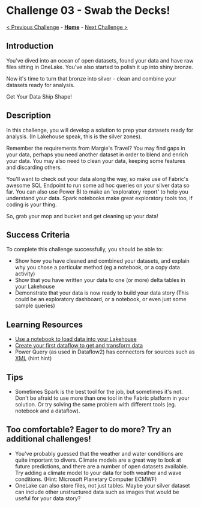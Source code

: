 # Challenge 03 - Swab the Decks!

[< Previous Challenge](./Challenge-02.md) - **[Home](../README.md)** - [Next Challenge >](./Challenge-04.md)

## Introduction

You've dived into an ocean of open datasets, found your data and have raw files sitting in OneLake. You've also started to polish it up into shiny bronze.

Now it's time to turn that bronze into silver - clean and combine your datasets ready for analysis.

Get Your Data Ship Shape!

## Description

In this challenge, you will develop a solution to prep your datasets ready for analysis. (In Lakehouse speak, this is the silver zones).

Remember the requirements from Margie's Travel? You may find gaps in your data, perhaps you need another dataset in order to blend and enrich your data. You may also need to clean your data, keeping some features and discarding others.

You'll want to check out your data along the way, so make use of Fabric's awesome SQL Endpoint to run some ad hoc queries on your silver data so far. You can also use Power BI to make an 'exploratory report' to help you understand your data. Spark notebooks make great exploratory tools too, if coding is your thing.

So, grab your mop and bucket and get cleaning up your data!

## Success Criteria

To complete this challenge successfully, you should be able to:

- Show how you have cleaned and combined your datasets, and explain why you chose a particular method (eg a notebook, or a copy data activity)
- Show that you have written your data to one (or more) delta tables in your Lakehouse
- Demonstrate that your data is now ready to build your data story (This could be an exploratory dashboard, or a notebook, or even just some sample queries)

## Learning Resources

- [Use a notebook to load data into your Lakehouse](https://learn.microsoft.com/en-us/fabric/data-engineering/lakehouse-notebook-load-data)
- [Create your first dataflow to get and transform data](https://learn.microsoft.com/en-us/fabric/data-factory/create-first-dataflow-gen2)
- Power Query (as used in Dataflow2) has connectors for sources such as [XML](https://learn.microsoft.com/en-us/power-query/connectors/xml) (hint hint)
  
## Tips

- Sometimes Spark is the best tool for the job, but sometimes it's not.  Don't be afraid to use more than one tool in the Fabric platform in your solution. Or try solving the same problem with different tools (eg. notebook and a dataflow).

## Too comfortable?  Eager to do more?  Try an additional challenges!

- You've probably guessed that the weather and water conditions are quite important to divers. Climate models are a great way to look at future predictions, and there are a number of open datasets available. Try adding a climate model to your data for both weather and wave conditions. (Hint: Microsoft Planetary Computer ECMWF)
- OneLake can also store files, not just tables. Maybe your silver dataset can include other unstructured data such as images that would be useful for your data story?
